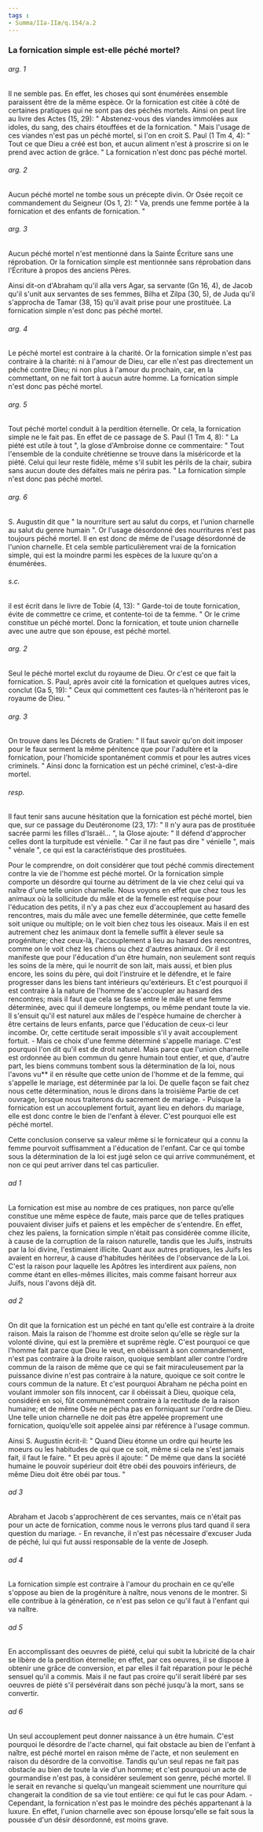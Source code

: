 ```yaml
---
tags : 
- Summa/IIa-IIæ/q.154/a.2
---
```


### La fornication simple est-elle péché mortel?

###### arg. 1
Il ne semble pas. En effet, les choses qui sont énumérées ensemble paraissent être de la même espèce. Or la fornication est citée à côté de certaines pratiques qui ne sont pas des péchés mortels. Ainsi on peut lire au livre des Actes (15, 29): " Abstenez-vous des viandes immolées aux idoles, du sang, des chairs étouffées et de la fornication. " Mais l'usage de ces viandes n'est pas un péché mortel, si l'on en croit S. Paul (1 Tm 4, 4): " Tout ce que Dieu a créé est bon, et aucun aliment n'est à proscrire si on le prend avec action de grâce. " La fornication n'est donc pas péché mortel. 

###### arg. 2
Aucun péché mortel ne tombe sous un précepte divin. Or Osée reçoit ce commandement du Seigneur (Os 1, 2): " Va, prends une femme portée à la fornication et des enfants de fornication. " 

###### arg. 3
Aucun péché mortel n'est mentionné dans la Sainte Écriture sans une réprobation. Or la fornication simple est mentionnée sans réprobation dans l'Écriture à propos des anciens Pères. 

Ainsi dit-on d'Abraham qu'il alla vers Agar, sa servante (Gn 16, 4), de Jacob qu'il s'unit aux servantes de ses femmes, Bilha et Zilpa (30, 5), de Juda qu'il s'approcha de Tamar (38, 15) qu'il avait prise pour une prostituée. La fornication simple n'est donc pas péché mortel. 

###### arg. 4
Le péché mortel est contraire à la charité. Or la fornication simple n'est pas contraire à la charité: ni à l'amour de Dieu, car elle n'est pas directement un péché contre Dieu; ni non plus à l'amour du prochain, car, en la commettant, on ne fait tort à aucun autre homme. La fornication simple n'est donc pas péché mortel. 

###### arg. 5
Tout péché mortel conduit à la perdition éternelle. Or cela, la fornication simple ne le fait pas. En effet de ce passage de S. Paul (1 Tm 4, 8): " La piété est utile à tout ", la glose d'Ambroise donne ce commentaire: " Tout l'ensemble de la conduite chrétienne se trouve dans la miséricorde et la piété. Celui qui leur reste fidèle, même s'il subit les périls de la chair, subira sans aucun doute des défaites mais ne périra pas. " La fornication simple n'est donc pas péché mortel. 

###### arg. 6
S. Augustin dit que " la nourriture sert au salut du corps, et l'union charnelle au salut du genre humain ". Or l'usage désordonné des nourritures n'est pas toujours péché mortel. Il en est donc de même de l'usage désordonné de l'union charnelle. Et cela semble particulièrement vrai de la fornication simple, qui est la moindre parmi les espèces de la luxure qu'on a énumérées. 

###### s.c.
il est écrit dans le livre de Tobie (4, 13): " Garde-toi de toute fornication, évite de commettre ce crime, et contente-toi de ta femme. " Or le crime constitue un péché mortel. Donc la fornication, et toute union charnelle avec une autre que son épouse, est péché mortel. 

###### arg. 2
Seul le péché mortel exclut du royaume de Dieu. Or c'est ce que fait la fornication. S. Paul, après avoir cité la fornication et quelques autres vices, conclut (Ga 5, 19): " Ceux qui commettent ces fautes-là n'hériteront pas le royaume de Dieu. " 

###### arg. 3
On trouve dans les Décrets de Gratien: " Il faut savoir qu'on doit imposer pour le faux serment la même pénitence que pour l'adultère et la fornication, pour l'homicide spontanément commis et pour les autres vices criminels. " Ainsi donc la fornication est un péché criminel, c’est-à-dire mortel. 

###### resp.
Il faut tenir sans aucune hésitation que la fornication est péché mortel, bien que, sur ce passage du Deutéronome (23, 17): " Il n'y aura pas de prostituée sacrée parmi les filles d'Israël... ", la Glose ajoute: " Il défend d'approcher celles dont la turpitude est vénielle. " Car il ne faut pas dire " vénielle ", mais " vénale ", ce qui est la caractéristique des prostituées. 

Pour le comprendre, on doit considérer que tout péché commis directement contre la vie de l'homme est péché mortel. Or la fornication simple comporte un désordre qui tourne au détriment de la vie chez celui qui va naître d'une telle union charnelle. Nous voyons en effet que chez tous les animaux où la sollicitude du mâle et de la femelle est requise pour l'éducation des petits, il n'y a pas chez eux d'accouplement au hasard des rencontres, mais du mâle avec une femelle déterminée, que cette femelle soit unique ou multiple; on le voit bien chez tous les oiseaux. Mais il en est autrement chez les animaux dont la femelle suffit à élever seule sa progéniture; chez ceux-là, l'accouplement a lieu au hasard des rencontres, comme on le voit chez les chiens ou chez d'autres animaux. Or il est manifeste que pour l'éducation d'un être humain, non seulement sont requis les soins de la mère, qui le nourrit de son lait, mais aussi, et bien plus encore, les soins du père, qui doit l'instruire et le défendre, et le faire progresser dans les biens tant intérieurs qu'extérieurs. Et c'est pourquoi il est contraire à la nature de l'homme de s'accoupler au hasard des rencontres; mais il faut que cela se fasse entre le mâle et une femme déterminée, avec qui il demeure longtemps, ou même pendant toute la vie. Il s'ensuit qu'il est naturel aux mâles de l'espèce humaine de chercher à être certains de leurs enfants, parce que l'éducation de ceux-ci leur incombe. Or, cette certitude serait impossible s'il y avait accouplement fortuit. - Mais ce choix d'une femme déterminé s'appelle mariage. C'est pourquoi l'on dit qu'il est de droit naturel. Mais parce que l'union charnelle est ordonnée au bien commun du genre humain tout entier, et que, d'autre part, les biens communs tombent sous la détermination de la loi, nous l'avons vu** il en résulte que cette union de l'homme et de la femme, qui s'appelle le mariage, est déterminée par la loi. De quelle façon se fait chez nous cette détermination, nous le dirons dans la troisième Partie de cet ouvrage, lorsque nous traiterons du sacrement de mariage. - Puisque la fornication est un accouplement fortuit, ayant lieu en dehors du mariage, elle est donc contre le bien de l'enfant à élever. C'est pourquoi elle est péché mortel. 

Cette conclusion conserve sa valeur même si le fornicateur qui a connu la femme pourvoit suffisamment a l'éducation de l'enfant. Car ce qui tombe sous la détermination de la loi est jugé selon ce qui arrive communément, et non ce qui peut arriver dans tel cas particulier. 

###### ad 1
La fornication est mise au nombre de ces pratiques, non parce qu’elle constitue une même espèce de faute, mais parce que de telles pratiques pouvaient diviser juifs et païens et les empêcher de s'entendre. En effet, chez les païens, la fornication simple n'était pas considérée comme illicite, à cause de la corruption de la raison naturelle, tandis que les Juifs, instruits par la loi divine, l'estimaient illicite. Quant aux autres pratiques, les Juifs les avaient en horreur, à cause d'habitudes héritées de l'observance de la Loi. C'est la raison pour laquelle les Apôtres les interdirent aux païens, non comme étant en elles-mêmes illicites, mais comme faisant horreur aux Juifs, nous l'avons déjà dit. 

###### ad 2
On dit que la fornication est un péché en tant qu'elle est contraire à la droite raison. Mais la raison de l'homme est droite selon qu'elle se règle sur la volonté divine, qui est la première et suprême règle. C'est pourquoi ce que l'homme fait parce que Dieu le veut, en obéissant à son commandement, n'est pas contraire à la droite raison, quoique semblant aller contre l'ordre commun de la raison de même que ce qui se fait miraculeusement par la puissance divine n'est pas contraire à la nature, quoique ce soit contre le cours commun de la nature. Et c'est pourquoi Abraham ne pécha point en voulant immoler son fils innocent, car il obéissait à Dieu, quoique cela, considéré en soi, fût communément contraire à la rectitude de la raison humaine; et de même Osée ne pécha pas en forniquant sur l'ordre de Dieu. Une telle union charnelle ne doit pas être appelée proprement une fornication, quoiqu’elle soit appelée ainsi par référence à l'usage commun. 

Ainsi S. Augustin écrit-il: " Quand Dieu étonne un ordre qui heurte les moeurs ou les habitudes de qui que ce soit, même si cela ne s'est jamais fait, il faut le faire. " Et peu après il ajoute: " De même que dans la société humaine le pouvoir supérieur doit être obéi des pouvoirs inférieurs, de même Dieu doit être obéi par tous. " 

###### ad 3
Abraham et Jacob s'approchèrent de ces servantes, mais ce n'était pas pour un acte de fornication, comme nous le verrons plus tard quand il sera question du mariage. - En revanche, il n'est pas nécessaire d'excuser Juda de péché, lui qui fut aussi responsable de la vente de Joseph. 

###### ad 4
La fornication simple est contraire à l'amour du prochain en ce qu'elle s'oppose au bien de la progéniture à naître, nous venons de le montrer. Si elle contribue à la génération, ce n'est pas selon ce qu'il faut à l'enfant qui va naître. 

###### ad 5
En accomplissant des oeuvres de piété, celui qui subit la lubricité de la chair se libère de la perdition éternelle; en effet, par ces oeuvres, il se dispose à obtenir une grâce de conversion, et par elles il fait réparation pour le péché sensuel qu'il a commis. Mais il ne faut pas croire qu'il serait libéré par ses oeuvres de piété s'il persévérait dans son péché jusqu'à la mort, sans se convertir. 

###### ad 6
Un seul accouplement peut donner naissance à un être humain. C'est pourquoi le désordre de l'acte charnel, qui fait obstacle au bien de l'enfant à naître, est péché mortel en raison même de l'acte, et non seulement en raison du désordre de la convoitise. Tandis qu'un seul repas ne fait pas obstacle au bien de toute la vie d'un homme; et c'est pourquoi un acte de gourmandise n'est pas, à considérer seulement son genre, péché mortel. Il le serait en revanche si quelqu'un mangeait sciemment une nourriture qui changerait la condition de sa vie tout entière: ce qui fut le cas pour Adam. - Cependant, la fornication n'est pas le moindre des péchés appartenant à la luxure. En effet, l'union charnelle avec son épouse lorsqu'elle se fait sous la poussée d'un désir désordonné, est moins grave. 

